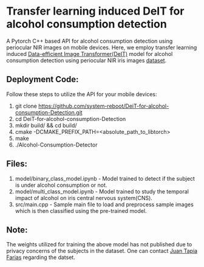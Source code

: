 # Transfer learning induced DeIT for alcohol consumption detection

A Pytorch C++ based API for alcohol consumption detection using periocular NIR images on mobile devices. Here, we employ transfer learning induced [Data-efficient Image Transformer(DeIT)](https://arxiv.org/pdf/2012.12877.pdf) model for alcohol consumption detection using periocular NIR iris images [dataset](https://ieee-dataport.org/documents/nir-iris-images-under-alcohol-effect). 

## Deployment Code:

Follow these steps to utilize the API for your mobile devices:

1. git clone https://github.com/system-reboot/DeiT-for-alcohol-consumption-Detection.git
2. cd DeiT-for-alcohol-consumption-Detection
3. mkdir build/ && cd build/
4. cmake -DCMAKE_PREFIX_PATH=<absolute_path_to_libtorch>
5. make
6. ./Alcohol-Consumption-Detector <path-to-your-image-file>

## Files:

1. model/binary_class_model.ipynb - Model trained to detect if the subject is under alcohol consumption or not.
2. model/multi_class_model.ipynb - Model trained to study the temporal impact of alcohol on iris central nervous system(CNS).
3. src/main.cpp - Sample main file to load and preprocess sample images which is then classified using the pre-trained model.

## Note:

The weights utilized for training the above model has not published due to privacy concerns of the subjects in the dataset. One can contact [Juan Tapia Farias](https://scholar.google.es/citations?user=DtZ-bo8AAAAJ&hl=es) regarding the datset.
